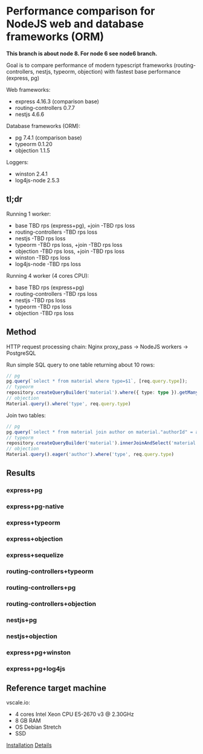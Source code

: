 # Performance comparison for NodeJS web and database frameworks (ORM)

**This branch is about node 8. For node 6 see node6 branch.**

Goal is to compare performance of modern typescript frameworks (routing-controllers, nestjs, typeorm, objection)
with fastest base performance (express, pg)

Web frameworks:
* express 4.16.3 (comparison base)
* routing-controllers 0.7.7
* nestjs 4.6.6

Database frameworks (ORM):
* pg 7.4.1 (comparison base)
* typeorm 0.1.20
* objection 1.1.5

Loggers:
* winston 2.4.1
* log4js-node 2.5.3

## tl;dr

Running 1 worker:
* base TBD rps (express+pg), +join -TBD rps loss
* routing-controllers -TBD rps loss
* nestjs -TBD rps loss
* typeorm -TBD rps loss, +join -TBD rps loss
* objection -TBD rps loss, +join -TBD rps loss
* winston -TBD rps loss
* log4js-node -TBD rps loss

Running 4 worker (4 cores CPU):
* base TBD rps (express+pg)
* routing-controllers -TBD rps loss
* nestjs -TBD rps loss
* typeorm -TBD rps loss
* objection -TBD rps loss




## Method

HTTP request processing chain:
Nginx proxy_pass -> NodeJS workers -> PostgreSQL

Run simple SQL query to one table returning about 10 rows:

```typescript
// pg
pg.query(`select * from material where type=$1`, [req.query.type]);
// typeorm
repository.createQueryBuilder('material').where({ type: type }).getMany();
// objection
Material.query().where('type', req.query.type)
```

Join two tables:
```typescript
// pg
pg.query(`select * from material join author on material."authorId" = author.id where type=$1`, [req.query.type]);
// typeorm
repository.createQueryBuilder('material').innerJoinAndSelect('material.author', 'author').where({ type: type }).getMany();
// objection
Material.query().eager('author').where('type', req.query.type)
```

## Results

### express+pg

### express+pg-native

### express+typeorm

### express+objection

### express+sequelize

### routing-controllers+typeorm

### routing-controllers+pg

### routing-controllers+objection

### nestjs+pg

### nestjs+objection

### express+pg+winston

### express+pg+log4js


## Reference target machine

vscale.io:
* 4 cores Intel Xeon CPU E5-2670 v3 @ 2.30GHz
* 8 GB RAM
* OS Debian Stretch
* SSD

[Installation](installation.md)
[Details](target.md)
